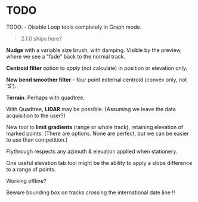 

# TODO

TODO: - Disable Loop tools completely in Graph mode. 

> 2.1.0 ships here?

**Nudge** with a variable size brush, with damping.
Visible by the preview, where we see a "fade" back to the normal track.

**Centroid filter** option to _apply_ (not calculate) in position or elevation only.

**New bend smoother filter** - four point external centroid (convex only, not 'S').

**Terrain**. Perhaps with quadtree.

With Quadtree, **LIDAR** may be possible. 
(Assuming we leave the data acquisition to the user?)

New tool to **limit gradients** (range or whole track), retaining elevation of marked points.
(There are options. None are perfect, but we can be easier to use than competition.)

Flythrough respects any azimuth & elevation applied when stationery.

One useful elevation tab tool might be the ability to apply a slope difference to a range of points.

Working offline?

Beware bounding box on tracks crossing the international date line !!
